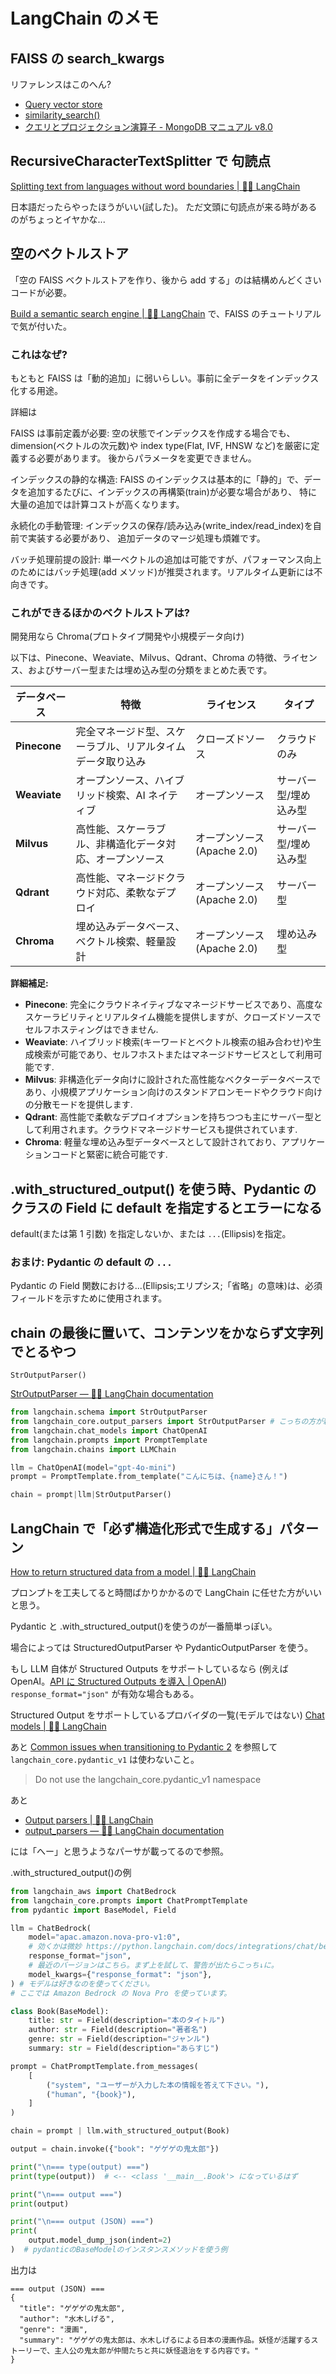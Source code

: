 # LangChain のメモ

## FAISS の search_kwargs

リファレンスはこのへん?

- [Query vector store](https://python.langchain.com/docs/integrations/vectorstores/faiss/#query-vector-store)
- [similarity_search\()](https://python.langchain.com/api_reference/community/vectorstores/langchain_community.vectorstores.faiss.FAISS.html#langchain_community.vectorstores.faiss.FAISS.similarity_search)
- [クエリとプロジェクション演算子 - MongoDB マニュアル v8.0](https://www.mongodb.com/ja-jp/docs/manual/reference/operator/query/)

## RecursiveCharacterTextSplitter で 句読点

[Splitting text from languages without word boundaries | 🦜️🔗 LangChain](https://python.langchain.com/docs/how_to/recursive_text_splitter/#splitting-text-from-languages-without-word-boundaries)

日本語だったらやったほうがいい(試した)。
ただ文頭に句読点が来る時があるのがちょっとイヤかな...

## 空のベクトルストア

「空の FAISS ベクトルストアを作り、後から add する」のは結構めんどくさいコードが必要。

[Build a semantic search engine | 🦜️🔗 LangChain](https://python.langchain.com/docs/tutorials/retrievers/#vector-stores)
で、FAISS のチュートリアルで気が付いた。

### これはなぜ?

もともと FAISS は「動的追加」に弱いらしい。事前に全データをインデックス化する用途。

詳細は

FAISS は事前定義が必要:
空の状態でインデックスを作成する場合でも、dimension(ベクトルの次元数)や index type(Flat, IVF, HNSW など)を厳密に定義する必要があります。
後からパラメータを変更できません。

インデックスの静的な構造:
FAISS のインデックスは基本的に「静的」で、データを追加するたびに、インデックスの再構築(train)が必要な場合があり、
特に大量の追加では計算コストが高くなります。

永続化の手動管理:
インデックスの保存/読み込み(write_index/read_index)を自前で実装する必要があり、
追加データのマージ処理も煩雑です。

バッチ処理前提の設計:
単一ベクトルの追加は可能ですが、パフォーマンス向上のためにはバッチ処理(add メソッド)が推奨されます。リアルタイム更新には不向きです。

### これができるほかのベクトルストアは?

開発用なら Chroma(プロトタイプ開発や小規模データ向け)

以下は、Pinecone、Weaviate、Milvus、Qdrant、Chroma の特徴、ライセンス、およびサーバー型または埋め込み型の分類をまとめた表です。

| **データベース** | **特徴**                                                   | **ライセンス**              | **タイプ**            |
| ---------------- | ---------------------------------------------------------- | --------------------------- | --------------------- |
| **Pinecone**     | 完全マネージド型、スケーラブル、リアルタイムデータ取り込み | クローズドソース            | クラウドのみ          |
| **Weaviate**     | オープンソース、ハイブリッド検索、AI ネイティブ            | オープンソース              | サーバー型/埋め込み型 |
| **Milvus**       | 高性能、スケーラブル、非構造化データ対応、オープンソース   | オープンソース (Apache 2.0) | サーバー型/埋め込み型 |
| **Qdrant**       | 高性能、マネージドクラウド対応、柔軟なデプロイ             | オープンソース (Apache 2.0) | サーバー型            |
| **Chroma**       | 埋め込みデータベース、ベクトル検索、軽量設計               | オープンソース (Apache 2.0) | 埋め込み型            |

**詳細補足:**

- **Pinecone**: 完全にクラウドネイティブなマネージドサービスであり、高度なスケーラビリティとリアルタイム機能を提供しますが、クローズドソースでセルフホスティングはできません.
- **Weaviate**: ハイブリッド検索(キーワードとベクトル検索の組み合わせ)や生成検索が可能であり、セルフホストまたはマネージドサービスとして利用可能です.
- **Milvus**: 非構造化データ向けに設計された高性能なベクターデータベースであり、小規模アプリケーション向けのスタンドアロンモードやクラウド向けの分散モードを提供します.
- **Qdrant**: 高性能で柔軟なデプロイオプションを持ちつつも主にサーバー型として利用されます。クラウドマネージドサービスも提供されています.
- **Chroma**: 軽量な埋め込み型データベースとして設計されており、アプリケーションコードと緊密に統合可能です.

## .with_structured_output() を使う時、Pydantic のクラスの Field に default を指定するとエラーになる

default(または第 1 引数) を指定しないか、または `...`(Ellipsis)を指定。

### おまけ: Pydantic の default の `...`

Pydantic の Field 関数における...(Ellipsis;エリプシス;「省略」の意味)は、必須フィールドを示すために使用されます。

## chain の最後に置いて、コンテンツをかならず文字列でとるやつ

`StrOutputParser()`

[StrOutputParser — 🦜🔗 LangChain documentation](https://python.langchain.com/api_reference/core/output_parsers/langchain_core.output_parsers.string.StrOutputParser.html)

```python
from langchain.schema import StrOutputParser
from langchain_core.output_parsers import StrOutputParser # こっちの方が新しいらしい
from langchain.chat_models import ChatOpenAI
from langchain.prompts import PromptTemplate
from langchain.chains import LLMChain

llm = ChatOpenAI(model="gpt-4o-mini")
prompt = PromptTemplate.from_template("こんにちは、{name}さん！")

chain = prompt|llm|StrOutputParser()
```

## LangChain で「必ず構造化形式で生成する」パターン

[How to return structured data from a model | 🦜️🔗 LangChain](https://python.langchain.com/docs/how_to/structured_output/)

プロンプトを工夫してると時間ばかりかかるので LangChain に任せた方がいいと思う。

Pydantic と
.with_structured_output()を使うのが一番簡単っぽい。

場合によっては
StructuredOutputParser や PydanticOutputParser を使う。

もし LLM 自体が Structured Outputs をサポートしているなら
(例えば OpenAI。[API に Structured Outputs を導入 | OpenAI](https://openai.com/ja-JP/index/introducing-structured-outputs-in-the-api/))
`response_format="json"` が有効な場合もある。

Structured Output をサポートしているプロバイダの一覧(モデルではない)
[Chat models | 🦜️🔗 LangChain](https://python.langchain.com/docs/integrations/chat/)

あと
[Common issues when transitioning to Pydantic 2](https://python.langchain.com/docs/versions/v0_3/#common-issues-when-transitioning-to-pydantic-2)
を参照して `langchain_core.pydantic_v1` は使わないこと。

> Do not use the langchain_core.pydantic_v1 namespace

あと

- [Output parsers | 🦜️🔗 LangChain](https://python.langchain.com/docs/concepts/output_parsers/)
- [output_parsers — 🦜🔗 LangChain documentation](https://python.langchain.com/api_reference/langchain/output_parsers.html)

には「へー」と思うようなパーサが載ってるので参照。

.with_structured_output()の例

```python
from langchain_aws import ChatBedrock
from langchain_core.prompts import ChatPromptTemplate
from pydantic import BaseModel, Field

llm = ChatBedrock(
    model="apac.amazon.nova-pro-v1:0",
    # 効くかは微妙 https://python.langchain.com/docs/integrations/chat/bedrock/#model-features では使えることになっている
    response_format="json",
    # 最近のバージョンはこちら。まず上を試して、警告が出たらこっち↓に。
    model_kwargs={"response_format": "json"},
) # モデルは好きなのを使ってください。
# ここでは Amazon Bedrock の Nova Pro を使っています。

class Book(BaseModel):
    title: str = Field(description="本のタイトル")
    author: str = Field(description="著者名")
    genre: str = Field(description="ジャンル")
    summary: str = Field(description="あらすじ")

prompt = ChatPromptTemplate.from_messages(
    [
        ("system", "ユーザーが入力した本の情報を答えて下さい。"),
        ("human", "{book}"),
    ]
)

chain = prompt | llm.with_structured_output(Book)

output = chain.invoke({"book": "ゲゲゲの鬼太郎"})

print("\n=== type(output) ===")
print(type(output))  # <-- <class '__main__.Book'> になっているはず

print("\n=== output ===")
print(output)

print("\n=== output (JSON) ===")
print(
    output.model_dump_json(indent=2)
)  # pydanticのBaseModelのインスタンスメソッドを使う例
```

出力は

```console
=== output (JSON) ===
{
  "title": "ゲゲゲの鬼太郎",
  "author": "水木しげる",
  "genre": "漫画",
  "summary": "ゲゲゲの鬼太郎は、水木しげるによる日本の漫画作品。妖怪が活躍するストーリーで、主人公の鬼太郎が仲間たちと共に妖怪退治をする内容です。"
}
```

